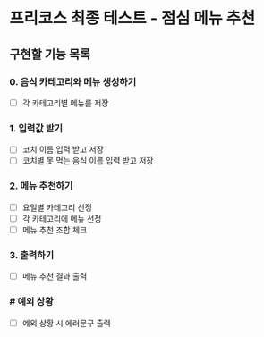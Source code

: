 # 프리코스 최종 테스트 - 점심 메뉴 추천

## 구현할 기능 목록

### 0. 음식 카테고리와 메뉴 생성하기
- [ ] 각 카테고리별 메뉴를 저장

### 1. 입력값 받기
- [ ] 코치 이름 입력 받고 저장
- [ ] 코치별 못 먹는 음식 이름 입력 받고 저장

### 2. 메뉴 추천하기
- [ ] 요일별 카테고리 선정
- [ ] 각 카테고리에 메뉴 선정
- [ ] 메뉴 추천 조합 체크

### 3. 출력하기
- [ ] 메뉴 추천 결과 출력

### # 예외 상황
- [ ] 예외 상황 시 에러문구 출력
